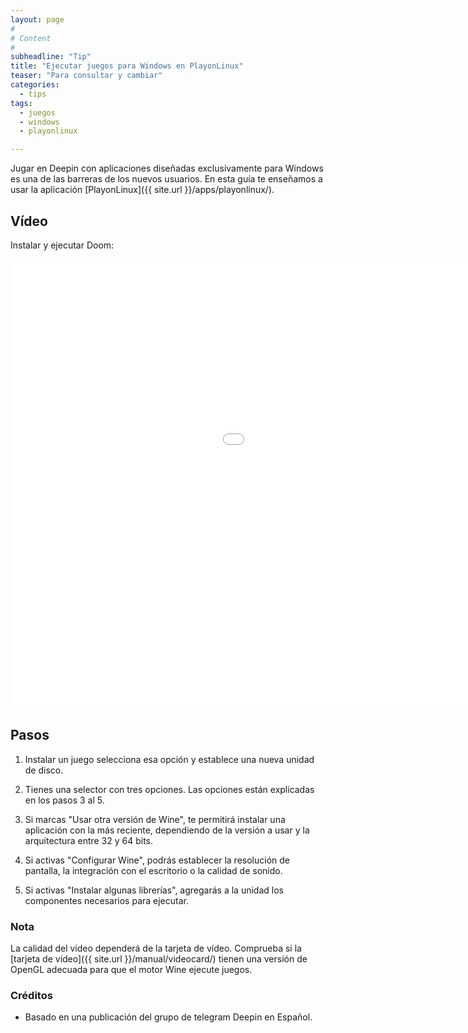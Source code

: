 ```yaml
---
layout: page
#
# Content
#
subheadline: "Tip"
title: "Ejecutar juegos para Windows en PlayonLinux"
teaser: "Para consultar y cambiar"
categories:
  - tips
tags:
  - juegos
  - windows
  - playonlinux

---
```


Jugar en Deepin con aplicaciones diseñadas exclusivamente para Windows es una de las barreras de los nuevos usuarios. En esta guía te enseñamos a usar la aplicación [PlayonLinux]({{ site.url }}/apps/playonlinux/).

## Vídeo
Instalar y ejecutar Doom:
<div class="flex-video">
        <iframe width="1280" height="720" src="//www.youtube.com/embed/xl6Q1qmMIQo" frameborder="0" allowfullscreen></iframe>
</div>

## Pasos

1. Instalar un juego selecciona esa opción y establece una nueva unidad de disco.

2. Tienes una selector con tres opciones. Las opciones están explicadas en los pasos 3 al 5.

3. Si marcas "Usar otra versión de Wine", te permitirá instalar una aplicación con la más reciente, dependiendo de la versión a usar y la arquitectura entre 32 y 64 bits.

4. Si activas "Configurar Wine", podrás establecer la resolución de pantalla, la integración con el escritorio o la calidad de sonido.

5. Si activas "Instalar algunas librerías", agregarás a la unidad los componentes necesarios para ejecutar.

### Nota

La calidad del vídeo dependerá de la tarjeta de vídeo. Comprueba si la [tarjeta de vídeo]({{ site.url }}/manual/videocard/) tienen una versión de OpenGL adecuada para que el motor Wine ejecute juegos.

### Créditos

* Basado en una publicación del grupo de telegram Deepin en Español.
